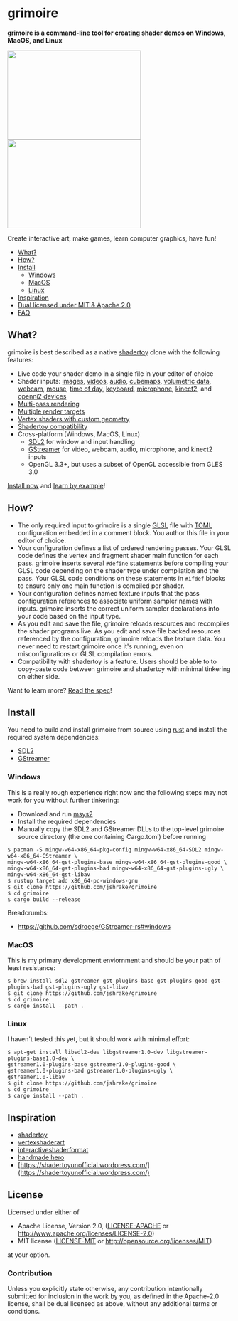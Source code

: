 # grimoire
**grimoire is a command-line tool for creating shader demos on Windows, MacOS, and Linux**

<img src="https://thumbs.gfycat.com/CriminalEnergeticBird-size_restricted.gif" width="300" height="200" /><img src="https://thumbs.gfycat.com/LikableJoyfulAsianelephant-size_restricted.gif" width="300" height="200" />

Create interactive art, make games, learn computer graphics, have fun!

- [What?](#what)
- [How?](#how)
- [Install](#install)
    - [Windows](#windows)
    - [MacOS](#macos)
    - [Linux](#linux)
- [Inspiration](#inspiration)
- [Dual licensed under MIT & Apache 2.0](#license)
- [FAQ](./FAQ.md)

## What?

grimoire is best described as a native [shadertoy](https://www.shadertoy.com/) clone with the following features:

- Live code your shader demo in a single file in your editor of choice
- Shader inputs: [images](https://github.com/jshrake/grimoire-examples/blob/master/image.glsl), [videos](https://github.com/jshrake/grimoire-examples/blob/master/video.glsl), [audio](https://github.com/jshrake/grimoire-examples/blob/master/audio.glsl), [cubemaps](https://github.com/jshrake/grimoire-examples/blob/master/cubemap.glsl), [volumetric data](https://github.com/jshrake/grimoire-examples/blob/master/volume.glsl), [webcam](https://github.com/jshrake/grimoire-examples/blob/master/webcam.glsl), [mouse](https://github.com/jshrake/grimoire-examples/blob/master/shadertoy-mouse.glsl), [time of day](https://github.com/jshrake/grimoire-examples/blob/master/shadertoy-time.glsl), [keyboard](https://github.com/jshrake/grimoire-examples/blob/master/shadertoy-keyboard-debug.glsl), [microphone](https://github.com/jshrake/grimoire-examples/blob/master/microphone.glsl), [kinect2](https://github.com/jshrake/grimoire-examples/blob/master/kinect2.glsl), and [openni2 devices](https://github.com/jshrake/grimoire-examples/blob/master/openni2.glsl)
- [Multi-pass rendering](https://github.com/jshrake/grimoire-examples/blob/master/multi-pass-feedback.glsl)
- [Multiple render targets](https://github.com/jshrake/grimoire-examples/blob/master/multiple-render-targets.glsl)
- [Vertex shaders with custom geometry](https://github.com/jshrake/grimoire-examples/blob/master/vsa-twisted-torus.glsl)
- [Shadertoy compatibility](https://github.com/jshrake/grimoire-examples/blob/master/shadertoy-new.glsl)
- Cross-platform (Windows, MacOS, Linux)
    * [SDL2](https://www.libsdl.org/index.php) for window and input handling
    * [GStreamer](https://GStreamer.freedesktop.org/) for video, webcam, audio, microphone, and kinect2 inputs
    * OpenGL 3.3+, but uses a subset of OpenGL accessible from GLES 3.0

[Install now](#install) and [learn by example](https://github.com/jshrake/grimoire-examples)!

## How?

- The only required input to grimoire is a single [GLSL](https://en.wikipedia.org/wiki/OpenGL_Shading_Language) file with [TOML](https://github.com/toml-lang/toml) configuration embedded in a comment block. You author this file in your editor of choice.
- Your configuration defines a list of ordered rendering passes. Your GLSL code defines the vertex and fragment shader main function for each pass. grimoire inserts several `#define` statements before compiling your GLSL code depending on the shader type under compilation and the pass. Your GLSL code conditions on these statements in `#ifdef` blocks to ensure only one main function is compiled per shader.
- Your configuration defines named texture inputs that the pass configuration references to associate uniform sampler names with inputs. grimoire inserts the correct uniform sampler declarations into your code based on the input type.
- As you edit and save the file, grimoire reloads resources and recompiles the shader programs live. As you edit and save file backed resources referenced by the configuration, grimoire reloads the texture data. You never need to restart grimoire once it's running, even on misconfigurations or GLSL compilation errors.
- Compatibility with shadertoy is a feature. Users should be able to to copy-paste code between grimoire and shadertoy with minimal tinkering on either side.

Want to learn more? [Read the spec](SPEC.md)!

## Install

You need to build and install grimoire from source using [rust](https://www.rust-lang.org/en-US/install.html) and install the required system dependencies:

- [SDL2](https://wiki.libsdl.org/Installation)
- [GStreamer](https://GStreamer.freedesktop.org/documentation/installing/index.html)

### Windows

This is a really rough experience right now and the following steps may not work for you without further tinkering:

- Download and run [msys2](https://www.msys2.org/)
- Install the required dependencies
- Manually copy the SDL2 and GStreamer DLLs to the top-level grimoire source directory (the one containing Cargo.toml) before running

```console
$ pacman -S mingw-w64-x86_64-pkg-config mingw-w64-x86_64-SDL2 mingw-w64-x86_64-GStreamer \
mingw-w64-x86_64-gst-plugins-base mingw-w64-x86_64-gst-plugins-good \
mingw-w64-x86_64-gst-plugins-bad mingw-w64-x86_64-gst-plugins-ugly \
mingw-w64-x86_64-gst-libav
$ rustup target add x86_64-pc-windows-gnu
$ git clone https://github.com/jshrake/grimoire
$ cd grimoire
$ cargo build --release
```

Breadcrumbs:
- https://github.com/sdroege/GStreamer-rs#windows

### MacOS

This is my primary development enviornment and should be your path of least resistance:

```console
$ brew install sdl2 gstreamer gst-plugins-base gst-plugins-good gst-plugins-bad gst-plugins-ugly gst-libav
$ git clone https://github.com/jshrake/grimoire
$ cd grimoire
$ cargo install --path .
```

### Linux

I haven't tested this yet, but it should work with minimal effort:

```console
$ apt-get install libsdl2-dev libgstreamer1.0-dev libgstreamer-plugins-base1.0-dev \
gstreamer1.0-plugins-base gstreamer1.0-plugins-good \
gstreamer1.0-plugins-bad gstreamer1.0-plugins-ugly \
gstreamer1.0-libav
$ git clone https://github.com/jshrake/grimoire
$ cd grimoire
$ cargo install --path .
```

## Inspiration



- [shadertoy](https://www.shadertoy.com)
- [vertexshaderart](https://www.vertexshaderart.com)
- [interactiveshaderformat](https://www.interactiveshaderformat.com/)
- [handmade hero](https://handmadehero.org/)
- [https://shadertoyunofficial.wordpress.com/](https://shadertoyunofficial.wordpress.com/)

## License

Licensed under either of

 * Apache License, Version 2.0, ([LICENSE-APACHE](LICENSE-APACHE) or http://www.apache.org/licenses/LICENSE-2.0)
 * MIT license ([LICENSE-MIT](LICENSE-MIT) or http://opensource.org/licenses/MIT)

at your option.

### Contribution

Unless you explicitly state otherwise, any contribution intentionally submitted
for inclusion in the work by you, as defined in the Apache-2.0 license, shall be dual licensed as above, without any additional terms or conditions.
